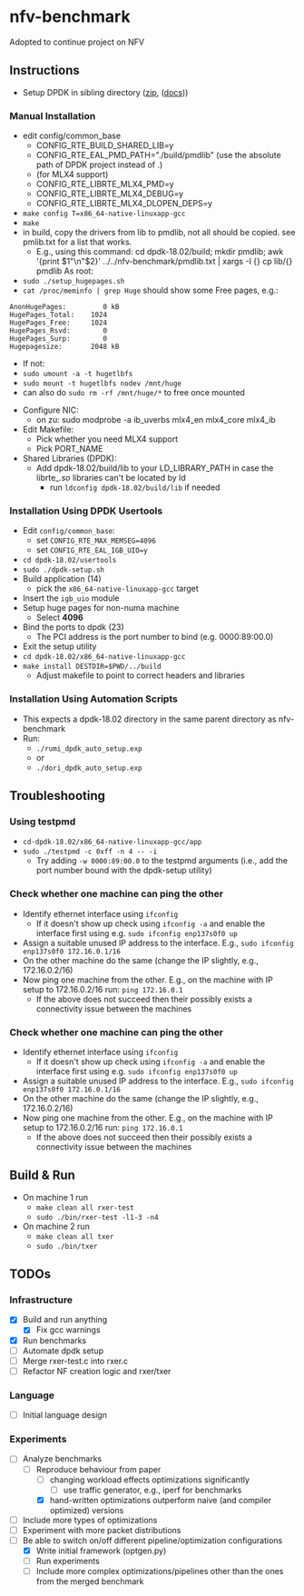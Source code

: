 # nfv-benchmark

Adopted to continue project on NFV

## Instructions
- Setup DPDK in sibling directory ([zip](https://github.com/DPDK/dpdk/archive/v18.02.zip), ([docs](https://dpdk.readthedocs.io/en/v2.2.0/linux_gsg/intro.html)))
### Manual Installation
* edit config/common_base
  + CONFIG_RTE_BUILD_SHARED_LIB=y
  + CONFIG_RTE_EAL_PMD_PATH="./build/pmdlib" (use the absolute path of DPDK project instead of .)
  + (for MLX4 support)
  + CONFIG_RTE_LIBRTE_MLX4_PMD=y
  + CONFIG_RTE_LIBRTE_MLX4_DEBUG=y
  + CONFIG_RTE_LIBRTE_MLX4_DLOPEN_DEPS=y
* `make config T=x86_64-native-linuxapp-gcc`
* `make`
* in build, copy the drivers from lib to pmdlib, not all should be copied. see pmlib.txt for a list that works.
  + E.g., using this command: cd dpdk-18.02/build; mkdir pmdlib; awk '{print $1"\n"$2}' ../../nfv-benchmark/pmdlib.txt | xargs -I {} cp lib/{} pmdlib
As root:
* `sudo ./setup_hugepages.sh`
* `cat /proc/meminfo | grep Huge` should show some Free pages, e.g.:
```
AnonHugePages:         0 kB
HugePages_Total:    1024
HugePages_Free:     1024
HugePages_Rsvd:        0
HugePages_Surp:        0
Hugepagesize:       2048 kB
```
* If not:
* `sudo umount -a -t hugetlbfs`
* `sudo mount -t hugetlbfs nodev /mnt/huge`
* can also do `sudo rm -rf /mnt/huge/*` to free once mounted

- Configure NIC:
  * on zu: sudo modprobe -a ib_uverbs mlx4_en mlx4_core mlx4_ib
- Edit Makefile:
  * Pick whether you need MLX4 support
  * Pick PORT_NAME
- Shared Libraries (DPDK):
  * Add dpdk-18.02/build/lib to your LD_LIBRARY_PATH in case the librte_*.so* libraries can't be located by ld
    + run `ldconfig dpdk-18.02/build/lib` if needed

### Installation Using DPDK Usertools
* Edit `config/common_base`:
  + set `CONFIG_RTE_MAX_MEMSEG=4096`
  + set `CONFIG_RTE_EAL_IGB_UIO=y`
* `cd dpdk-18.02/usertools`
* `sudo ./dpdk-setup.sh`
* Build application (14)
  + pick the `x86_64-native-linuxapp-gcc` target
* Insert the `igb_uio` module
* Setup huge pages for non-numa machine
  + Select **4096**
* Bind the ports to dpdk (23)
  + The PCI address is the port number to bind (e.g. 0000:89:00.0)
* Exit the setup utility
* `cd dpdk-18.02/x86_64-native-linuxapp-gcc`
* `make install DESTDIR=$PWD/../build`
  + Adjust makefile to point to correct headers and libraries

### Installation Using Automation Scripts
* This expects a dpdk-18.02 directory in the same parent directory as nfv-benchmark
* Run:
  * `./rumi_dpdk_auto_setup.exp`
  * or
  * `./dori_dpdk_auto_setup.exp`

## Troubleshooting
### Using **testpmd**
* `cd·dpdk-18.02/x86_64-native-linuxapp-gcc/app`
* `sudo ./testpmd -c 0xff -n 4 -- -i`
  + Try adding `-w 0000:89:00.0` to the testpmd arguments (i.e., add the port number bound with the dpdk-setup utility)

### Check whether one machine can ping the other
* Identify ethernet interface using `ifconfig`
  + If it doesn't show up check using `ifconfig -a` and enable the interface first using e.g. `sudo ifconfig enp137s0f0 up`
* Assign a suitable unused IP address to the interface. E.g., `sudo ifconfig enp137s0f0 172.16.0.1/16`
* On the other machine do the same (change the IP slightly, e.g., 172.16.0.2/16)
* Now ping one machine from the other. E.g., on the machine with IP setup to 172.16.0.2/16 run: `ping 172.16.0.1`
  + If the above does not succeed then their possibly exists a connectivity issue between the machines

### Check whether one machine can ping the other
* Identify ethernet interface using `ifconfig`
  + If it doesn't show up check using `ifconfig -a` and enable the interface first using e.g. `sudo ifconfig enp137s0f0 up`
* Assign a suitable unused IP address to the interface. E.g., `sudo ifconfig enp137s0f0 172.16.0.1/16`
* On the other machine do the same (change the IP slightly, e.g., 172.16.0.2/16)
* Now ping one machine from the other. E.g., on the machine with IP setup to 172.16.0.2/16 run: `ping 172.16.0.1`
  + If the above does not succeed then their possibly exists a connectivity issue between the machines

## Build & Run
* On machine 1 run
  + `make clean all rxer-test`
  + `sudo ./bin/rxer-test -l1-3 -n4`
* On machine 2 run
  + `make clean all txer`
  + `sudo ./bin/txer`

## TODOs
### Infrastructure
- [x] Build and run anything
  - [x] Fix gcc warnings
- [x] Run benchmarks
- [ ] Automate dpdk setup
- [ ] Merge rxer-test.c into rxer.c
- [ ] Refactor NF creation logic and rxer/txer
### Language
- [ ] Initial language design
### Experiments
- [ ] Analyze benchmarks
  - [ ] Reproduce behaviour from paper
    - [ ] changing workload effects optimizations significantly
      - [ ] use traffic generator, e.g., iperf for benchmarks
    - [x] hand-written optimizations outperform naive (and compiler optimized) versions
- [ ] Include more types of optimizations
- [ ] Experiment with more packet distributions
- [ ] Be able to switch on/off different pipeline/optimization configurations
  - [x] Write initial framework (optgen.py)
  - [ ] Run experiments
  - [ ] Include more complex optimizations/pipelines other than the ones from the merged benchmark
